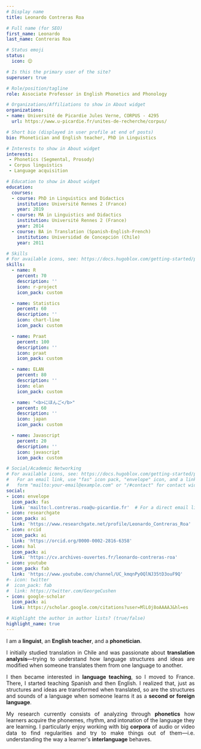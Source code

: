 ```yaml
---
# Display name
title: Leonardo Contreras Roa

# Full name (for SEO)
first_name: Leonardo
last_name: Contreras Roa

# Status emoji
status:
  icon: 😌

# Is this the primary user of the site?
superuser: true

# Role/position/tagline
role: Associate Professor in English Phonetics and Phonology

# Organizations/Affiliations to show in About widget
organizations:
- name: Université de Picardie Jules Verne, CORPUS - 4295
  url: https://www.u-picardie.fr/unites-de-recherche/corpus/

# Short bio (displayed in user profile at end of posts)
bio: Phonetician and English teacher, PhD in Linguistics

# Interests to show in About widget
interests:
 - Phonetics (Segmental, Prosody)
 - Corpus linguistics
 - Language acquisition

# Education to show in About widget
education:
  courses:
  - course: PhD in Linguistics and Didactics
    institution: Université Rennes 2 (France)
    year: 2019
  - course: MA in Linguistics and Didactics
    institution: Université Rennes 2 (France)
    year: 2014
  - course: BA in Translation (Spanish-English-French)
    institution: Universidad de Concepción (Chile)
    year: 2011

# Skills
# For available icons, see: https://docs.hugoblox.com/getting-started/page-builder/#icons
skills:
  - name: R
    percent: 70
    description: ''
    icon: r-project
    icon_pack: custom

  - name: Statistics
    percent: 60
    description: ''
    icon: chart-line
    icon_pack: custom

  - name: Praat
    percent: 100
    description: ''
    icon: praat
    icon_pack: custom

  - name: ELAN
    percent: 80
    description: ''
    icon: elan
    icon_pack: custom

  - name: "<b>にほんご</b>"
    percent: 60
    description: ''
    icon: japan
    icon_pack: custom

  - name: Javascript
    percent: 20
    description: ''
    icon: javascript
    icon_pack: custom

# Social/Academic Networking
# For available icons, see: https://docs.hugoblox.com/getting-started/page-builder/#icons
#   For an email link, use "fas" icon pack, "envelope" icon, and a link in the
#   form "mailto:your-email@example.com" or "/#contact" for contact widget.
social:
- icon: envelope
  icon_pack: fas
  link: 'mailto:l.contreras.roa@u-picardie.fr'  # For a direct email link, use "mailto:test@example.org".
- icon: researchgate
  icon_pack: ai
  link: 'https://www.researchgate.net/profile/Leonardo_Contreras_Roa'
- icon: orcid
  icon_pack: ai
  link: 'https://orcid.org/0000-0002-2816-6358'
- icon: hal
  icon_pack: ai
  link: 'https://cv.archives-ouvertes.fr/leonardo-contreras-roa'
- icon: youtube
  icon_pack: fab
  link: 'https://www.youtube.com/channel/UC_kmqnPyOQlNJ35tD3ouF9Q'
#- icon: twitter
#  icon_pack: fab
#  link: https://twitter.com/GeorgeCushen
- icon: google-scholar
  icon_pack: ai
  link: https://scholar.google.com/citations?user=MlL0j8oAAAAJ&hl=es

# Highlight the author in author lists? (true/false)
highlight_name: true
---
```


<div align="justify">
<p>I am a <b>linguist</b>, an <b>English teacher</b>, and a <b>phonetician</b>.</p>
<p>I initially studied translation in Chile and was passionate about <b>translation analysis</b>&mdash;trying to understand how language structures and ideas are modified when someone translates them from one language to another.</p>
<p>I then became interested in <b>language teaching</b>, so I moved to France. There, I started teaching Spanish and then English. I realized that, just as structures and ideas are transformed when translated, so are the structures and sounds of a language when someone learns it as a <b>second or foreign language</b>.</p>
<p>My research currently consists of analyzing through <b>phonetics</b> how learners acquire the phonemes, rhythm, and intonation of the language they are learning. I particularly enjoy working with big <b>corpora</b> of audio or video data to find regularities and try to make things out of them&mdash;i.e. understanding the way a learner's <b>interlanguage</b> behaves.</p>
</div>
